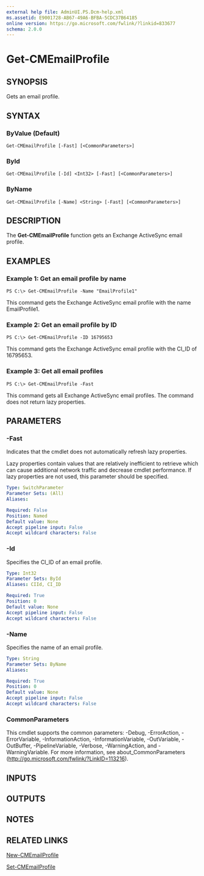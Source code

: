```yaml
---
external help file: AdminUI.PS.Dcm-help.xml
ms.assetid: E9001728-AB67-49A6-BFBA-5CDC37B64185
online version: https://go.microsoft.com/fwlink/?linkid=833677
schema: 2.0.0
---
```


# Get-CMEmailProfile

## SYNOPSIS
Gets an email profile.

## SYNTAX

### ByValue (Default)
```
Get-CMEmailProfile [-Fast] [<CommonParameters>]
```

### ById
```
Get-CMEmailProfile [-Id] <Int32> [-Fast] [<CommonParameters>]
```

### ByName
```
Get-CMEmailProfile [-Name] <String> [-Fast] [<CommonParameters>]
```

## DESCRIPTION
The **Get-CMEmailProfile** function gets an Exchange ActiveSync email profile.

## EXAMPLES

### Example 1: Get an email profile by name
```
PS C:\> Get-CMEmailProfile -Name "EmailProfile1"
```

This command gets the Exchange ActiveSync email profile with the name EmailProfile1.

### Example 2: Get an email profile by ID
```
PS C:\> Get-CMEmailProfile -ID 16795653
```

This command gets the Exchange ActiveSync email profile with the CI_ID of 16795653.

### Example 3: Get all email profiles
```
PS C:\> Get-CMEmailProfile -Fast
```

This command gets all Exchange ActiveSync email profiles.
The command does not return lazy properties.

## PARAMETERS

### -Fast
Indicates that the cmdlet does not automatically refresh lazy properties.

Lazy properties contain values that are relatively inefficient to retrieve which can cause additional network traffic and decrease cmdlet performance.
If lazy properties are not used, this parameter should be specified.

```yaml
Type: SwitchParameter
Parameter Sets: (All)
Aliases: 

Required: False
Position: Named
Default value: None
Accept pipeline input: False
Accept wildcard characters: False
```

### -Id
Specifies the CI_ID of an email profile.

```yaml
Type: Int32
Parameter Sets: ById
Aliases: CIId, CI_ID

Required: True
Position: 0
Default value: None
Accept pipeline input: False
Accept wildcard characters: False
```

### -Name
Specifies the name of an email profile.

```yaml
Type: String
Parameter Sets: ByName
Aliases: 

Required: True
Position: 0
Default value: None
Accept pipeline input: False
Accept wildcard characters: False
```

### CommonParameters
This cmdlet supports the common parameters: -Debug, -ErrorAction, -ErrorVariable, -InformationAction, -InformationVariable, -OutVariable, -OutBuffer, -PipelineVariable, -Verbose, -WarningAction, and -WarningVariable. For more information, see about_CommonParameters (http://go.microsoft.com/fwlink/?LinkID=113216).

## INPUTS

## OUTPUTS

## NOTES

## RELATED LINKS

[New-CMEmailProfile](./New-CMEmailProfile.md)

[Set-CMEmailProfile](./Set-CMEmailProfile.md)


